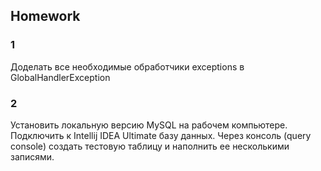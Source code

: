 ## Homework

### 1
Доделать все необходимые обработчики exceptions в GlobalHandlerException

### 2

Установить локальную версию MySQL на рабочем компьютере.
Подключить к Intellij IDEA Ultimate базу данных.
Через консоль (query console) создать тестовую таблицу и наполнить ее несколькими записями.





 


  
	